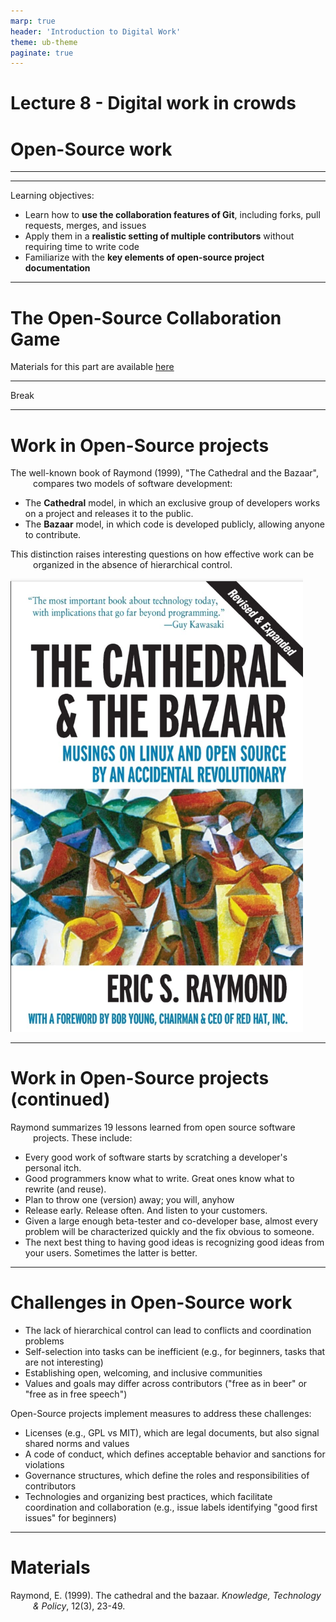 ```yaml
---
marp: true
header: 'Introduction to Digital Work'
theme: ub-theme
paginate: true
---
```

<!-- _class: lead -->

# Lecture 8 - Digital work in crowds

# Open-Source work

---

<!-- _class: overview_part_4 -->

---
Learning objectives: 

- Learn how to **use the collaboration features of Git**, including forks, pull requests, merges, and issues
- Apply them in a **realistic setting of multiple contributors** without requiring time to write code
- Familiarize with the **key elements of open-source project documentation**

<!-- 
- Describe the key concepts and processes of Open-Source projects.
- Follow Open-Source practices to contribute to a shared project.
- Explain how different technologies can help to organize Open-Source work.
-->

---

# The Open-Source Collaboration Game

Materials for this part are available [here](https://github.com/geritwagner/open-source-collaboration-game)

<!-- 
---

Sumary: Key concepts and processes

- Fork
- Pull request
- Maintainer
- ...
-->

---

Break

---
# Work in Open-Source projects

The well-known book of Raymond (1999), "The Cathedral and the Bazaar", compares two models of software development:

- The **Cathedral** model, in which an exclusive group of developers works on a project and releases it to the public.
- The **Bazaar** model, in which code is developed publicly, allowing anyone to contribute.

This distinction raises interesting questions on how effective work can be organized in the absence of hierarchical control.

![bg right:35% width:300px](material/raymond-cathedral-bazaar.png)

<!-- 
Transition: Teams to Crowds (lecture)
-->
---
# Work in Open-Source projects (continued)

Raymond summarizes 19 lessons learned from open source software projects. These include:

- Every good work of software starts by scratching a developer's personal itch.
- Good programmers know what to write. Great ones know what to rewrite (and reuse).
- Plan to throw one (version) away; you will, anyhow
- Release early. Release often. And listen to your customers.
- Given a large enough beta-tester and co-developer base, almost every problem will be characterized quickly and the fix obvious to someone.
- The next best thing to having good ideas is recognizing good ideas from your users. Sometimes the latter is better.
<!-- 
Underlying: 
- Intrinsic motivation replacing extrinsic rewards (money)
- How to work with existing resources (code): the question shifts from the initial creation of code to the assessment, selection and reuse of existing code. Even ideation is crowd-sourced (see 11)
- Incremental work is useful to coordinating across development efforts.
- Linus law (8): assumption that every non-trivial program has bugs. The question shifts from the prevention of bugs to the detection and fixing of bugs. The fixing by the community is only possible when the code is open. This is particularly relevant for security issues.
-->
---

# Challenges in Open-Source work 

- The lack of hierarchical control can lead to conflicts and coordination problems
- Self-selection into tasks can be inefficient (e.g., for beginners, tasks that are not interesting)
- Establishing open, welcoming, and inclusive communities
- Values and goals may differ across contributors ("free as in beer" or "free as in free speech")

Open-Source projects implement measures to address these challenges:

- Licenses (e.g., GPL vs MIT), which are legal documents, but also signal shared norms and values
- A code of conduct, which defines acceptable behavior and sanctions for violations
- Governance structures, which define the roles and responsibilities of contributors
- Technologies and organizing best practices, which facilitate coordination and collaboration (e.g., issue labels identifying "good first issues" for beginners)

<!-- 

TODO : afterwards, we have a good basis to compare/evaluate open-source projects (commits/contributors/pull-requests/issues)


Self-selection: inefficient for beginners, for tasks that are not attractive, or tasks that are not visible, or tasks that are too challenging
Coordination problems: often addressed by forks (redundant work)

Need for code of conduct, ...



---

# Open-Source philosophy

values

---

# Open-Source challenges



Challenges?
- How to facilitate self-selection into tasks (especially beginners)
- Tone/code of conduct (refer to control theory - clan control)

- Mention possibility of multiple forks (intention to contribute to the original project vs. to create a new project)
- TBD: licenses (associated values)

-> methods / leadership / control questions


Later: add: The technologies and organizing best practices (solutions)

https://www.coursera.org/learn/open-source-software-development-methods#syllabus


https://whatthediff.ai/
https://github.com/marketplace/what-the-diff
-> AI / prompting to rewrite code / to summarize pull requests

-->
---

<style scoped>
p {
    padding-left: 36px;
    text-indent: -36px;
}
</style>

# Materials

Raymond, E. (1999). The cathedral and the bazaar. *Knowledge, Technology & Policy*, 12(3), 23-49.
